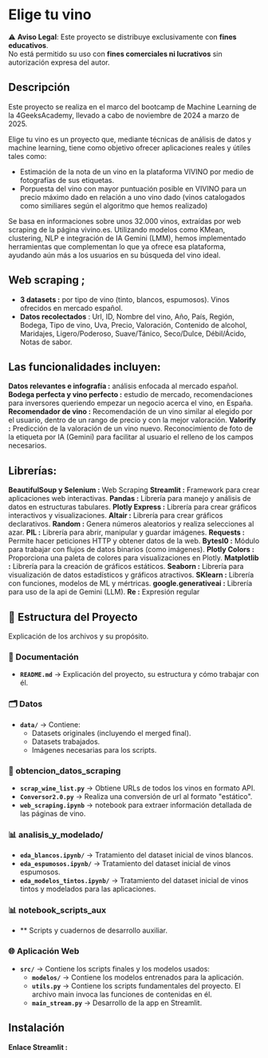 # Elige tu vino

⚠️ **Aviso Legal**: Este proyecto se distribuye exclusivamente con **fines educativos**.  
No está permitido su uso con **fines comerciales ni lucrativos** sin autorización expresa del autor.


## Descripción

Este proyecto se realiza en el marco del bootcamp de Machine Learning de la 4GeeksAcademy, llevado a cabo de noviembre de 2024 a marzo de 2025.

Elige tu vino es un proyecto que, mediante técnicas de análisis de datos y machine learning, tiene como objetivo ofrecer aplicaciones reales y útiles tales como: 
- Estimación de la nota de un vino en la plataforma VIVINO por medio de fotografías de sus etiquetas.
- Porpuesta del vino con mayor puntuación posible en VIVINO para un precio máximo dado en relación a uno vino dado (vinos catalogados como similiares según el algoritmo que hemos realizado)

Se basa en informaciones sobre unos 32.000 vinos, extraídas por web scraping de la página vivino.es. 
Utilizando modelos como KMean, clustering, NLP e integración de IA Gemini (LMM), hemos implementado herramientas que complementan lo que ya ofrece esa plataforma, ayudando aún más a los usuarios en su búsqueda del vino ideal.

## Web scraping ;
- **3 datasets :** por tipo de vino (tinto, blancos, espumosos). Vinos ofrecidos en mercado español.
- **Datos recolectados** : Url, ID, Nombre del vino, Año, País, Región, Bodega, Tipo de vino, Uva, Precio, Valoración, Contenido de alcohol, Maridajes, Ligero/Poderoso, Suave/Tánico, Seco/Dulce, Débil/Ácido, Notas de sabor.

## Las funcionalidades incluyen:

**Datos relevantes e infografía :** análisis enfocada al mercado español.
**Bodega perfecta y vino perfecto :** estudio de mercado, recomendaciones para inversores queriendo empezar un negocio acerca el vino, en España.
**Recomendador de vino :** Recomendación de un vino similar al elegido por el usuario, dentro de un rango de precio y con la mejor valoración.
**Valorify :** Predicción de la valoración de un vino nuevo. Reconocimiento de foto de la etiqueta por IA (Gemini) para facilitar al usuario el relleno de los campos necesarios.

## Librerías: 

**BeautifulSoup y Selenium :** Web Scraping
**Streamlit :** Framework para crear aplicaciones web interactivas.
**Pandas :** Librería para manejo y análisis de datos en estructuras tabulares.
**Plotly Express :** Librería para crear gráficos interactivos y visualizaciones.
**Altair :** Librería para crear gráficos declarativos.
**Random :**  Genera números aleatorios y realiza selecciones al azar.
**PIL :** Librería para abrir, manipular y guardar imágenes.
**Requests :**  Permite hacer peticiones HTTP y obtener datos de la web.
**BytesI0 :** Módulo para trabajar con flujos de datos binarios (como imágenes).
**Plotly Colors :** Proporciona una paleta de colores para visualizaciones en Plotly.
**Matplotlib :** Librería para la creación de gráficos estáticos.
**Seaborn :** Librería para visualización de datos estadísticos y gráficos atractivos.
**SKlearn :** Librería con funciones, modelos de ML y mértricas.
**google.generativeai :** Librería para uso de la api de Gemini (LLM).
**Re :** Expresión regular


## 📂 Estructura del Proyecto

Explicación de los archivos y su propósito.

### 📘 Documentación  
- **`README.md`** → Explicación del proyecto, su estructura y cómo trabajar con él.  

### 🗂 Datos  
- **`data/`** → Contiene:  
  - Datasets originales (incluyendo el merged final).  
  - Datasets trabajados.  
  - Imágenes necesarias para los scripts. 

### 🔄 obtencion_datos_scraping  
- **`scrap_wine_list.py`** → Obtiene URLs de todos los vinos en formato API.  
- **`Conversor2.0.py`** → Realiza una conversión de url al formato "estático". 
- **`web_scraping.ipynb`** → notebook para extraer información detallada de las páginas de vino.  
 
### 📊 analisis_y_modelado/  
- **`eda_blancos.ipynb/`** → Tratamiento del dataset inicial de vinos blancos.  
- **`eda_espumosos.ipynb/`** → Tratamiento del dataset inicial de vinos espumosos. 
- **`eda_modelos_tintos.ipynb/`** → Tratamiento del dataset inicial de vinos tintos y modelados para las aplicaciones.  

 
### 📊 notebook_scripts_aux 
- ** Scripts y cuadernos de desarrollo auxiliar.

 
### 🌐 Aplicación Web  
- **`src/`** → Contiene los scripts finales y los modelos usados: 
  - **`modelos/`** →  Contiene los modelos entrenados para la aplicación. 
  - **`utils.py`** →  Contiene los scripts fundamentales del proyecto. El archivo main invoca las funciones de contenidas en él.
  - **`main_stream.py`** → Desarrollo de la app en Streamlit.  
  

## Instalación

**Enlace Streamlit :**